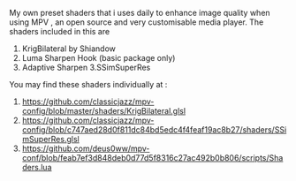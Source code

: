 My own preset shaders that i uses daily to enhance image quality when using MPV , an open source and very customisable media player.
The shaders included in this are 
  1. KrigBilateral by Shiandow
  2. Luma Sharpen Hook (basic package only)
  3. Adaptive Sharpen
  3.SSimSuperRes
  
You may find these shaders individually at :
 1. https://github.com/classicjazz/mpv-config/blob/master/shaders/KrigBilateral.glsl
 2. https://github.com/classicjazz/mpv-config/blob/c747aed28d0f811dc84bd5edc4f4feaf19ac8b27/shaders/SSimSuperRes.glsl
 3. https://github.com/deus0ww/mpv-conf/blob/feab7ef3d848deb0d77d5f8316c27ac492b0b806/scripts/Shaders.lua
  
